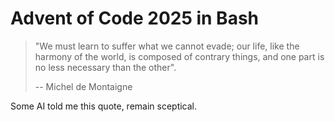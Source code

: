# Advent of Code 2025 in Bash

> "We must learn to suffer what we cannot evade; our life, like the harmony of the world, is composed of contrary things, and one part is no less necessary than the other".
>
> -- Michel de Montaigne

Some AI told me this quote, remain sceptical.
